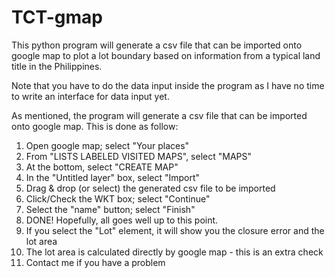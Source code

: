 # TCT-gmap
This python program will generate a csv file that can be imported onto google map to plot a lot boundary based on information from a typical land title in the Philippines.

Note that you have to do the data input inside the program as I have no time to write an interface for data input yet.

As mentioned, the program will generate a csv file that can be imported onto google map. This is done as follow:
1. Open google map; select "Your places"
2. From "LISTS  LABELED VISITED MAPS", select "MAPS"
3. At the bottom, select "CREATE MAP"
4. In the "Untitled layer" box, select "Import"
5. Drag & drop (or select) the generated csv file to be imported
6. Click/Check the WKT box; select "Continue"
7. Select the "name" button; select "Finish"
8. DONE! Hopefully, all goes well up to this point.
9. If you select the "Lot" element, it will show you the closure error and the lot area
10. The lot area is calculated directly by google map - this is an extra check
11. Contact me if you have a problem
